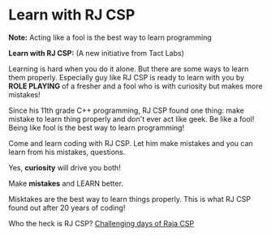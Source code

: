 # Learn with RJ CSP

**Note:** Acting like a fool is the best way to learn programming

**Learn with RJ CSP:**
(A new initiative from Tact Labs)

Learning is hard when you do it alone. But there are some ways to learn them properly. Especially guy like RJ CSP is ready to learn with you by **ROLE PLAYING** of a fresher and a fool who is with curiosity but makes more mistakes!

Since his 11th grade C++ programming, RJ CSP found one thing: make mistake to learn thing properly and don't ever act like geek. Be like a fool! Being like fool is the best way to learn programming!

Come and learn coding with RJ CSP. Let him make mistakes and you can learn from his mistakes, questions.

Yes, **curiosity** will drive you both!

Make **mistakes** and LEARN better.

Misktakes are the best way to learn things properly. This is what RJ CSP found out after 20 years of coding!

Who the heck is RJ CSP?
[Challenging days of Raja CSP](https://medium.com/@rajacsp/my-darkest-challenging-days-in-india-b03ddc625116)

